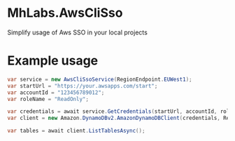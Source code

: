 # MhLabs.AwsCliSso
Simplify usage of Aws SSO in your local projects

# Example usage
```csharp
var service = new AwsCliSsoService(RegionEndpoint.EUWest1);
var startUrl = "https://your.awsapps.com/start";
var accountId = "123456789012";
var roleName = "ReadOnly";

var credentials = await service.GetCredentials(startUrl, accountId, roleName);
var client = new Amazon.DynamoDBv2.AmazonDynamoDBClient(credentials, RegionEndpoint.EUWest1);

var tables = await client.ListTablesAsync();
```
